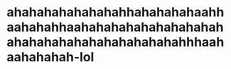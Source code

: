 # ahahahahahahahahhahahahahaahhaahahahhaahahahahahahahahahahahahahahahahahahahahahahhhaahaahahahah-lol